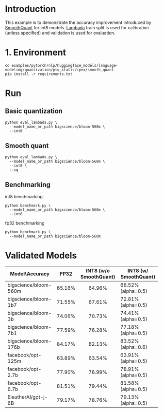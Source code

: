 # Introduction
This example is to demonstrate the accuracy improvement introduced by [SmoothQuant](https://arxiv.org/pdf/2211.05100.pdf)
for int8 models. [Lambada](https://huggingface.co/datasets/lambada) train split is used for calibration (unless specified) and validation is used for evaluation.

# 1. Environment
```shell
cd examples/pytorch/nlp/huggingface_models/language-modeling/quantization/ptq_static/ipex/smooth_quant
pip install -r requirements.txt
```
# Run
## Basic quantization
```shell
python eval_lambada.py \
  --model_name_or_path bigscience/bloom-560m \
  --int8
```

##  Smooth quant

```shell
python eval_lambada.py \
  --model_name_or_path bigscience/bloom-560m \
  --int8 \
  --sq
```

## Benchmarking 

int8 benchmarking
```shell
python benchmark.py \
  --model_name_or_path bigscience/bloom-560m \
  --int8
```

fp32 benchmarking
```shell
python benchmark.py \
  --model_name_or_path bigscience/bloom-560m 
```


# Validated Models
| Model\Accuracy       |  FP32  |    INT8 (w/o SmoothQuant)     | INT8 (w/ SmoothQuant)           |
|------------------|:------:|:-----------:|--------------|
| bigscience/bloom-560m | 65.16% | 64.96%  | 66.52% (alpha=0.5)   |
| bigscience/bloom-1b7 | 71.55% |   67.61%    | 72.81% (alpha=0.5)       |
| bigscience/bloom-3b | 74.06% |   70.73%    | 74.41% (alpha=0.5)       |
| bigscience/bloom-7b1 | 77.59% |   76.28%    | 77.18% (alpha=0.5)       |
| bigscience/bloom-176b | 84.17% |   82.13%    | 83.52% (alpha=0.6) |
| facebook/opt-125m | 63.89% |   63.54%    | 63.91% (alpha=0.5)       |
| facebook/opt-2.7b | 77.90% |   78.99%    | 78.91% (alpha=0.5)       |
| facebook/opt-6.7b | 81.51% |   79.44%    | 81.58% (alpha=0.5)       |
| EleutherAI/gpt-j-6B | 79.17% |   78.76%    | 79.13% (alpha=0.5)       |

